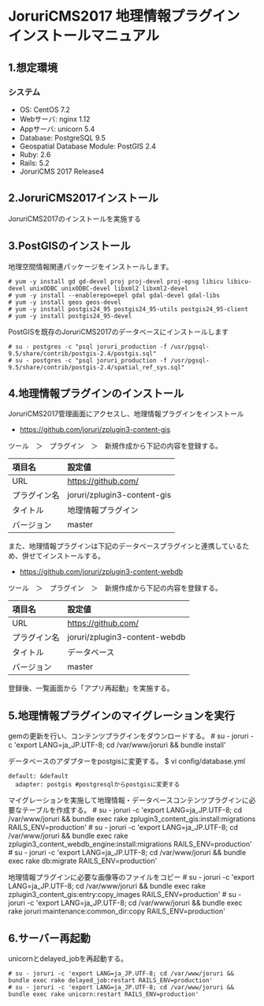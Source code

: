 # JoruriCMS2017 地理情報プラグイン インストールマニュアル

## 1.想定環境

### システム

* OS: CentOS 7.2
* Webサーバ: nginx 1.12
* Appサーバ: unicorn 5.4
* Database: PostgreSQL 9.5
* Geospatial Database Module: PostGIS 2.4
* Ruby: 2.6
* Rails: 5.2
* JoruriCMS 2017 Release4

## 2.JoruriCMS2017インストール

JoruriCMS2017のインストールを実施する

## 3.PostGISのインストール
地理空間情報関連パッケージをインストールします。

    # yum -y install gd gd-devel proj proj-devel proj-epsg libicu libicu-devel unixODBC unixODBC-devel libxml2 libxml2-devel
    # yum -y install --enablerepo=epel gdal gdal-devel gdal-libs
    # yum -y install geos geos-devel
    # yum -y install postgis24_95 postgis24_95-utils postgis24_95-client
    # yum -y install postgis24_95-devel

PostGISを既存のJoruriCMS2017のデータベースにインストールします

    # su - postgres -c "psql joruri_production -f /usr/pgsql-9.5/share/contrib/postgis-2.4/postgis.sql"
    # su - postgres -c "psql joruri_production -f /usr/pgsql-9.5/share/contrib/postgis-2.4/spatial_ref_sys.sql"

## 4.地理情報プラグインのインストール

JoruriCMS2017管理画面にアクセスし、地理情報プラグインをインストール

* https://github.com/joruri/zplugin3-content-gis

ツール　＞　プラグイン　＞　新規作成から下記の内容を登録する。

|項目名|設定値|
|:----------|:---------------|
|URL|https://github.com/|
|プラグイン名|joruri/zplugin3-content-gis|
|タイトル|地理情報プラグイン|
|バージョン|master|

また、地理情報プラグインは下記のデータベースプラグインと連携しているため、併せてインストールする。

* https://github.com/joruri/zplugin3-content-webdb

ツール　＞　プラグイン　＞　新規作成から下記の内容を登録する。

|項目名|設定値|
|:----------|:---------------|
|URL|https://github.com/|
|プラグイン名|joruri/zplugin3-content-webdb|
|タイトル|データベース|
|バージョン|master|

登録後、一覧画面から「アプリ再起動」を実施する。

## 5.地理情報プラグインのマイグレーションを実行

gemの更新を行い、コンテンツプラグインをダウンロードする。
    # su - joruri -c 'export LANG=ja_JP.UTF-8; cd /var/www/joruri && bundle install'

データベースのアダプターをpostgisに変更する。
    $ vi config/database.yml
```
default: &default
  adapter: postgis #postgresqlからpostgisに変更する
```

マイグレーションを実施して地理情報・データベースコンテンツプラグインに必要なテーブルを作成する。
    # su - joruri -c 'export LANG=ja_JP.UTF-8; cd /var/www/joruri && bundle exec rake zplugin3_content_gis:install:migrations RAILS_ENV=production'
    # su - joruri -c 'export LANG=ja_JP.UTF-8; cd /var/www/joruri && bundle exec rake zplugin3_content_webdb_engine:install:migrations RAILS_ENV=production'
    # su - joruri -c 'export LANG=ja_JP.UTF-8; cd /var/www/joruri && bundle exec rake db:migrate RAILS_ENV=production'

地理情報プラグインに必要な画像等のファイルをコピー
    # su - joruri -c 'export LANG=ja_JP.UTF-8; cd /var/www/joruri && bundle exec rake zplugin3_content_gis:entry:copy_images RAILS_ENV=production'
    # su - joruri -c 'export LANG=ja_JP.UTF-8; cd /var/www/joruri && bundle exec rake joruri:maintenance:common_dir:copy RAILS_ENV=production'

## 6.サーバー再起動

unicornとdelayed_jobを再起動する。

    # su - joruri -c 'export LANG=ja_JP.UTF-8; cd /var/www/joruri && bundle exec rake delayed_job:restart RAILS_ENV=production'
    # su - joruri -c 'export LANG=ja_JP.UTF-8; cd /var/www/joruri && bundle exec rake unicorn:restart RAILS_ENV=production'
